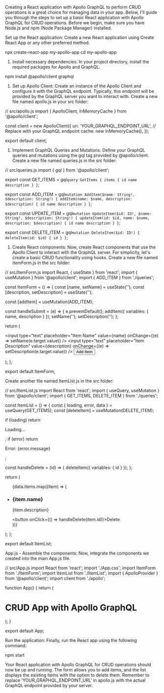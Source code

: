 Creating a React application with Apollo GraphQL to perform CRUD operations is a great choice for managing data in your app. Below, I'll guide you through the steps to set up a basic React application with Apollo GraphQL for CRUD operations. Before we begin, make sure you have Node.js and npm (Node Package Manager) installed.

Set up the React application:
Create a new React application using Create React App or any other preferred method.

npx create-react-app my-apollo-app
cd my-apollo-app

1. Install necessary dependencies:
In your project directory, install the required packages for Apollo and GraphQL.

npm install @apollo/client graphql

1. Set up Apollo Client:
Create an instance of the Apollo Client and configure it with the GraphQL endpoint. Typically, this endpoint will be provided by the GraphQL server you want to interact with.
Create a new file named apollo.js in your src folder:

// src/apollo.js
import { ApolloClient, InMemoryCache } from '@apollo/client';

const client = new ApolloClient({
  uri: 'YOUR_GRAPHQL_ENDPOINT_URL', // Replace with your GraphQL endpoint
  cache: new InMemoryCache(),
});

export default client;

1. Implement GraphQL Queries and Mutations:
Define your GraphQL queries and mutations using the gql tag provided by @apollo/client.
Create a new file named queries.js in the src folder:

// src/queries.js
import { gql } from '@apollo/client';

export const GET_ITEMS = gql`
  query GetItems {
    items {
      id
      name
      description
    }
  }
`;

export const ADD_ITEM = gql`
  mutation AddItem($name: String!, $description: String!) {
    addItem(name: $name, description: $description) {
      id
      name
      description
    }
  }
`;

export const UPDATE_ITEM = gql`
  mutation UpdateItem($id: ID!, $name: String!, $description: String!) {
    updateItem(id: $id, name: $name, description: $description) {
      id
      name
      description
    }
  }
`;

export const DELETE_ITEM = gql`
  mutation DeleteItem($id: ID!) {
    deleteItem(id: $id) {
      id
    }
  }
`;

1. Create React components:
Now, create React components that use the Apollo Client to interact with the GraphQL server. For simplicity, let's create a basic CRUD functionality using hooks.
Create a new file named ItemForm.js in the src folder:

// src/ItemForm.js
import React, { useState } from 'react';
import { useMutation } from '@apollo/client';
import { ADD_ITEM } from './queries';

const ItemForm = () => {
  const [name, setName] = useState('');
  const [description, setDescription] = useState('');

  const [addItem] = useMutation(ADD_ITEM);

  const handleSubmit = (e) => {
    e.preventDefault();
    addItem({ variables: { name, description } });
    setName('');
    setDescription('');
  };

  return (
    <form onSubmit={handleSubmit}>
      <input
        type="text"
        placeholder="Item Name"
        value={name}
        onChange={(e) => setName(e.target.value)}
      />
      <input
        type="text"
        placeholder="Item Description"
        value={description}
        onChange={(e) => setDescription(e.target.value)}
      />
      <button type="submit">Add Item</button>
    </form>
  );
};

export default ItemForm;

Create another file named ItemList.js in the src folder:

// src/ItemList.js
import React from 'react';
import { useQuery, useMutation } from '@apollo/client';
import { GET_ITEMS, DELETE_ITEM } from './queries';

const ItemList = () => {
  const { loading, error, data } = useQuery(GET_ITEMS);
  const [deleteItem] = useMutation(DELETE_ITEM);

  if (loading) return <p>Loading...</p>;
  if (error) return <p>Error: {error.message}</p>;

  const handleDelete = (id) => {
    deleteItem({ variables: { id } });
  };

  return (
    <ul>
      {data.items.map((item) => (
        <li key={item.id}>
          <h3>{item.name}</h3>
          <p>{item.description}</p>
          <button onClick={() => handleDelete(item.id)}>Delete</button>
        </li>
      ))}
    </ul>
  );
};

export default ItemList;

App.js - Assemble the components:
Now, integrate the components we created into the main App.js file.

// src/App.js
import React from 'react';
import './App.css';
import ItemForm from './ItemForm';
import ItemList from './ItemList';
import { ApolloProvider } from '@apollo/client';
import client from './apollo';

function App() {
  return (
    <ApolloProvider client={client}>
      <div className="App">
        <h1>CRUD App with Apollo GraphQL</h1>
        <ItemForm />
        <ItemList />
      </div>
    </ApolloProvider>
  );
}

export default App;


Run the application:
Finally, run the React app using the following command:

npm start


Your React application with Apollo GraphQL for CRUD operations should now be up and running. The form allows you to add items, and the list displays the existing items with the option to delete them. Remember to replace 'YOUR_GRAPHQL_ENDPOINT_URL' in apollo.js with the actual GraphQL endpoint provided by your server.